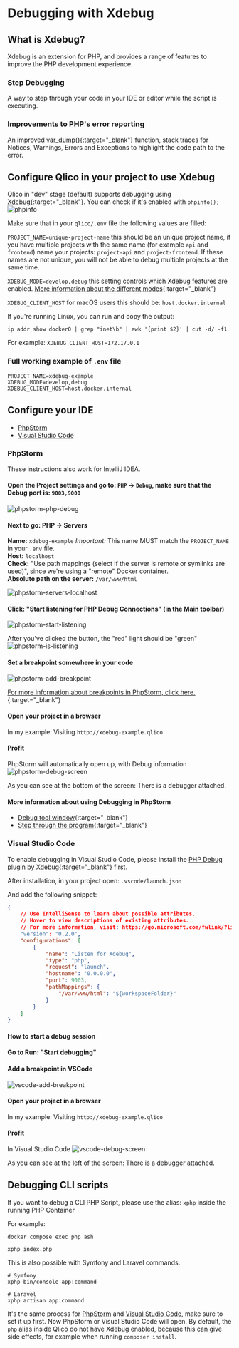 # Debugging with Xdebug

## What is Xdebug?

Xdebug is an extension for PHP, and provides a range of features to improve the PHP development experience.

### Step Debugging

A way to step through your code in your IDE or editor while the script is executing.


### Improvements to PHP's error reporting

An improved [var_dump()](https://xdebug.org/docs/develop#display){:target="_blank"} function, stack traces for Notices, Warnings, Errors and Exceptions to highlight the code path to the error.


## Configure Qlico in your project to use Xdebug

Qlico in "dev" stage (default) supports debugging using [Xdebug](https://xdebug.org/){:target="_blank"}.
You can check if it's enabled with `phpinfo();`
![phpinfo](/assets/img/xdebug/phpinfo.png "phpinfo")

Make sure that in your `qlico/.env` file the following values are filled:

`PROJECT_NAME=unique-project-name` this should be an unique project name, if you
have multiple projects with the same name (for example `api` and `frontend`)
name your projects: `project-api` and `project-frontend`. If these names are not
unique, you will not be able to debug multiple projects at the same time.

`XDEBUG_MODE=develop,debug` this setting controls which Xdebug features are
enabled. 
[More information about the different modes](https://xdebug.org/docs/all_settings#mode){:target="_blank"}

`XDEBUG_CLIENT_HOST` for macOS users this should be: `host.docker.internal`

If you're running Linux, you can run and copy the output:

```shell
ip addr show docker0 | grep "inet\b" | awk '{print $2}' | cut -d/ -f1
```

For example:
`XDEBUG_CLIENT_HOST=172.17.0.1`

### Full working example of `.env` file

```env title=".env"
PROJECT_NAME=xdebug-example
XDEBUG_MODE=develop,debug
XDEBUG_CLIENT_HOST=host.docker.internal
```

## Configure your IDE

* [PhpStorm](#phpstorm)
* [Visual Studio Code](#visual-studio-code)


### PhpStorm

These instructions also work for IntelliJ IDEA.

#### Open the Project settings and go to: `PHP` -> `Debug`, make sure that the Debug port is: `9003,9000`

![phpstorm-php-debug](/assets/img/xdebug/phpstorm-php-debug.png "phpstorm-php-debug")

#### Next to go: PHP -> Servers<br>

**Name:** `xdebug-example` _Important:_ This name MUST match the `PROJECT_NAME`
in your `.env` file.<br>
**Host:** `localhost`<br>
**Check:** "Use path mappings (select if the server is remote or symlinks are
used)", since we're using a "remote" Docker container.<br>
**Absolute path on the server:** `/var/www/html`<br>

![phpstorm-servers-localhost](/assets/img/xdebug/phpstorm-servers-localhost.png "phpstorm-servers-localhost")

#### Click: "Start listening for PHP Debug Connections" (in the Main toolbar)
![phpstorm-start-listening](/assets/img/xdebug/phpstorm-start-listening.png "phpstorm-start-listening")

After you've clicked the button, the "red" light should be "green"<br>
![phpstorm-is-listening](/assets/img/xdebug/phpstorm-is-listening.png "phpstorm-is-listening")

#### Set a breakpoint somewhere in your code
![phpstorm-add-breakpoint](/assets/img/xdebug/phpstorm-add-breakpoint.png "phpstorm-add-breakpoint")

[For more information about breakpoints in PhpStorm, click here.](https://www.jetbrains.com/help/phpstorm/using-breakpoints.html){:target="_blank"}

#### Open your project in a browser
In my example: Visiting `http://xdebug-example.qlico`

#### Profit
PhpStorm will automatically open up, with Debug information
![phpstorm-debug-screen](/assets/img/xdebug/phpstorm-debug-screen.png "phpstorm-debug-screen")

As you can see at the bottom of the screen: There is a debugger attached.

#### More information about using Debugging in PhpStorm

- [Debug tool window](https://www.jetbrains.com/help/phpstorm/debug-tool-window.html){:target="_blank"}
- [Step through the program](https://www.jetbrains.com/help/phpstorm/stepping-through-the-program.html){:target="_blank"}


### Visual Studio Code

To enable debugging in Visual Studio Code, please install
the [PHP Debug plugin by Xdebug](https://marketplace.visualstudio.com/items?itemName=xdebug.php-debug){:target="_blank"}
first.

After installation, in your project open: `.vscode/launch.json`

And add the following snippet:

```json title=".vscode/launch.json"
{
    // Use IntelliSense to learn about possible attributes.
    // Hover to view descriptions of existing attributes.
    // For more information, visit: https://go.microsoft.com/fwlink/?linkid=830387
    "version": "0.2.0",
    "configurations": [
        {
            "name": "Listen for Xdebug",
            "type": "php",
            "request": "launch",
            "hostname": "0.0.0.0",
            "port": 9003,
            "pathMappings": {
                "/var/www/html": "${workspaceFolder}"
            }
        }
    ]
}
```

#### How to start a debug session

#### Go to Run: "Start debugging"

#### Add a breakpoint in VSCode
![vscode-add-breakpoint](/assets/img/xdebug/vscode-add-breakpoint.png "vscode-add-breakpoint")

#### Open your project in a browser
In my example: Visiting `http://xdebug-example.qlico`

#### Profit
In Visual Studio Code
![vscode-debug-screen](/assets/img/xdebug/vscode-debug-screen.png "vscode-debug-screen")

As you can see at the left of the screen: There is a debugger attached.

## Debugging CLI scripts

If you want to debug a CLI PHP Script, please use the alias: `xphp` inside the running PHP Container

For example:

```shell
docker compose exec php ash
```

```shell
xphp index.php
```
This is also possible with Symfony and Laravel commands.
```shell
# Symfony
xphp bin/console app:command

# Laravel
xphp artisan app:command
```

It's the same process for [PhpStorm](#phpstorm)
and [Visual Studio Code](#visual-studio-code), make sure to set it up first.
Now PhpStorm or Visual Studio Code will open. By default, the `php` alias inside
Qlico do not have Xdebug enabled, because this can give side effects, for
example when running `composer install`.
